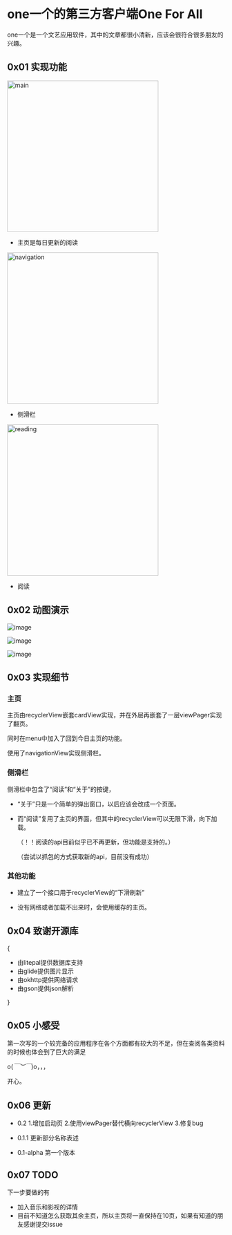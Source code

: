 # one一个的第三方客户端One For All

one一个是一个文艺应用软件，其中的文章都很小清新，应该会很符合很多朋友的兴趣。

## 0x01 实现功能
<img src="https://github.com/yjosx/OneForAll/blob/master/screenshoots/Screenshot_1550974397.png" alt="main"  width="350">

- 主页是每日更新的阅读

<img src="https://github.com/yjosx/OneForAll/blob/master/screenshoots/Screenshot_1550974500.png" alt="navigation"  width="350">

- 侧滑栏

<img src="https://github.com/yjosx/OneForAll/blob/master/screenshoots/Screenshot_1550974514.png" alt="reading"  width="350">

- 阅读

## 0x02 动图演示

![image](https://github.com/yjosx/OneForAll/blob/master/screenshoots/TIM%E5%9B%BE%E7%89%8720190224110437.gif)

![image](https://github.com/yjosx/OneForAll/blob/master/screenshoots/TIM%E5%9B%BE%E7%89%8720190224110447.gif)

![image](https://github.com/yjosx/OneForAll/blob/master/screenshoots/TIM%E5%9B%BE%E7%89%8720190224110453.gif)

## 0x03 实现细节

### 主页

主页由recyclerView嵌套cardView实现，并在外层再嵌套了一层viewPager实现了翻页。

同时在menu中加入了回到今日主页的功能。

使用了navigationView实现侧滑栏。

### 侧滑栏

侧滑栏中包含了“阅读”和“关于”的按键，

- “关于”只是一个简单的弹出窗口，以后应该会改成一个页面。

- 而“阅读”复用了主页的界面，但其中的recyclerView可以无限下滑，向下加载。

  （！！阅读的api目前似乎已不再更新，但功能是支持的。）

  （尝试以抓包的方式获取新的api，目前没有成功）

### 其他功能

- 建立了一个接口用于recyclerView的“下滑刷新”

- 没有网络或者加载不出来时，会使用缓存的主页。

## 0x04 致谢开源库

{

- 由litepal提供数据库支持
- 由glide提供图片显示
- 由okhttp提供网络请求
- 由gson提供json解析

}

## 0x05 小感受

第一次写的一个较完备的应用程序在各个方面都有较大的不足，但在查阅各类资料的时候也体会到了巨大的满足

o(*￣︶￣*)o，，，

开心。

## 0x06 更新

- 0.2
    1.增加启动页
    2.使用viewPager替代横向recyclerView
    3.修复bug

- 0.1.1
    更新部分名称表述

- 0.1-alpha
    第一个版本

## 0x07 TODO

下一步要做的有

- 加入音乐和影视的详情
- 目前不知道怎么获取其余主页，所以主页将一直保持在10页，如果有知道的朋友感谢提交issue
